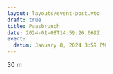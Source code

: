 ```yaml
---
layout: layouts/event-post.vto
draft: true
title: Paasbrunch
date: 2024-01-08T14:59:26.669Z
event:
  datum: January 8, 2024 3:59 PM
---
```

30 m